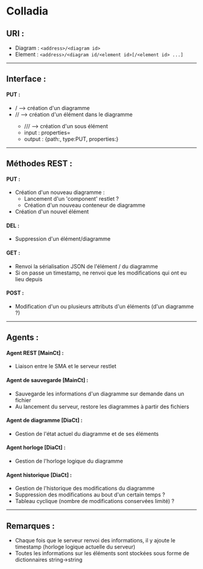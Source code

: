 # Colladia

## URI :
- Diagram : `<address>/<diagram id>`
- Element : `<address>/<diagram id/<element id>[/<element id> ...]`

---

## Interface :
#### PUT :
- <addr>/<diagram> --> création d'un diagramme
- <addr>/<diagram>/<element> --> création d'un élément dans le diagramme
    - <addr>/<diagram>/<element>/<element> --> création d'un sous élément
    - input : properties=<properties as json>
    - output : {path:<path as json array>, type:PUT, properties:<properties as json>}

---

## Méthodes REST :
#### PUT :
- Création d'un nouveau diagramme :
    - Lancement d'un 'component' restlet ?
    - Création d'un nouveau conteneur de diagramme
- Création d'un nouvel élément

#### DEL :
- Suppression d'un élément/diagramme

#### GET :
- Renvoi la sérialisation JSON de l'élément / du diagramme
- Si on passe un timestamp, ne renvoi que les modifications qui ont eu lieu depuis

#### POST :
- Modification d'un ou plusieurs attributs d'un éléments (d'un diagramme ?)

---

## Agents :
#### Agent REST [MainCt] : 
- Liaison entre le SMA et le serveur restlet

#### Agent de sauvegarde [MainCt] :
- Sauvegarde les informations d'un diagramme sur demande dans un fichier
- Au lancement du serveur, restore les diagrammes à partir des fichiers

#### Agent de diagramme [DiaCt] :
- Gestion de l'état actuel du diagramme et de ses éléments

#### Agent horloge [DiaCt] :
- Gestion de l'horloge logique du diagramme

#### Agent historique [DiaCt] :
- Gestion de l'historique des modifications du diagramme
- Suppression des modifications au bout d'un certain temps ?
- Tableau cyclique (nombre de modifications conservées limité) ?

---

## Remarques :
- Chaque fois que le serveur renvoi des informations, il y ajoute le timestamp (horloge logique actuelle du serveur)
- Toutes les informations sur les éléments sont stockées sous forme de dictionnaires string->string
